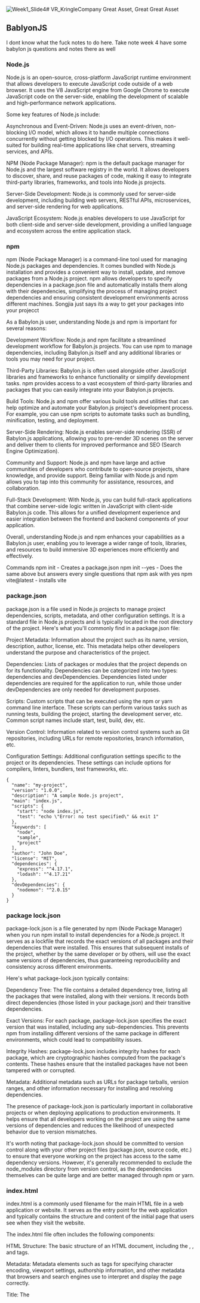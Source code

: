 ![Week1_Slide4](https://github.com/gcwwgithub/VR_KringleCompany/assets/30390539/501b14d8-ccb7-4172-ae05-43891525e89d)# VR_KringleCompany
Great Asset, Great Great Asset

## BablyonJS
I dont know what the fuck notes to do here. Take note week 4 have some babylon js questions and notes there as well

### Node.js
Node.js is an open-source, cross-platform JavaScript runtime environment that allows developers to execute JavaScript code outside of a web browser. It uses the V8 JavaScript engine from Google Chrome to execute JavaScript code on the server-side, enabling the development of scalable and high-performance network applications.

Some key features of Node.js include:

Asynchronous and Event-Driven: Node.js uses an event-driven, non-blocking I/O model, which allows it to handle multiple connections concurrently without getting blocked by I/O operations. This makes it well-suited for building real-time applications like chat servers, streaming services, and APIs.

NPM (Node Package Manager): npm is the default package manager for Node.js and the largest software registry in the world. It allows developers to discover, share, and reuse packages of code, making it easy to integrate third-party libraries, frameworks, and tools into Node.js projects.

Server-Side Development: Node.js is commonly used for server-side development, including building web servers, RESTful APIs, microservices, and server-side rendering for web applications.

JavaScript Ecosystem: Node.js enables developers to use JavaScript for both client-side and server-side development, providing a unified language and ecosystem across the entire application stack.

### npm
npm (Node Package Manager) is a command-line tool used for managing Node.js packages and dependencies. It comes bundled with Node.js installation and provides a convenient way to install, update, and remove packages from a Node.js project. npm allows developers to specify dependencies in a package.json file and automatically installs them along with their dependencies, simplifying the process of managing project dependencies and ensuring consistent development environments across different machines.
Songjia just says its a way to get your packages into your projecct


As a Babylon.js user, understanding Node.js and npm is important for several reasons:

Development Workflow: Node.js and npm facilitate a streamlined development workflow for Babylon.js projects. You can use npm to manage dependencies, including Babylon.js itself and any additional libraries or tools you may need for your project.

Third-Party Libraries: Babylon.js is often used alongside other JavaScript libraries and frameworks to enhance functionality or simplify development tasks. npm provides access to a vast ecosystem of third-party libraries and packages that you can easily integrate into your Babylon.js projects.

Build Tools: Node.js and npm offer various build tools and utilities that can help optimize and automate your Babylon.js project's development process. For example, you can use npm scripts to automate tasks such as bundling, minification, testing, and deployment.

Server-Side Rendering: Node.js enables server-side rendering (SSR) of Babylon.js applications, allowing you to pre-render 3D scenes on the server and deliver them to clients for improved performance and SEO (Search Engine Optimization).

Community and Support: Node.js and npm have large and active communities of developers who contribute to open-source projects, share knowledge, and provide support. Being familiar with Node.js and npm allows you to tap into this community for assistance, resources, and collaboration.

Full-Stack Development: With Node.js, you can build full-stack applications that combine server-side logic written in JavaScript with client-side Babylon.js code. This allows for a unified development experience and easier integration between the frontend and backend components of your application.

Overall, understanding Node.js and npm enhances your capabilities as a Babylon.js user, enabling you to leverage a wider range of tools, libraries, and resources to build immersive 3D experiences more efficiently and effectively.

Commands
npm init - Creates a package.json
npm init --yes - Does the same above but answers every single questions that npm ask with yes
npm vite@latest - installs vite

### package.json
package.json is a file used in Node.js projects to manage project dependencies, scripts, metadata, and other configuration settings. It is a standard file in Node.js projects and is typically located in the root directory of the project. Here's what you'll commonly find in a package.json file:

Project Metadata: Information about the project such as its name, version, description, author, license, etc. This metadata helps other developers understand the purpose and characteristics of the project.

Dependencies: Lists of packages or modules that the project depends on for its functionality. Dependencies can be categorized into two types: dependencies and devDependencies. Dependencies listed under dependencies are required for the application to run, while those under devDependencies are only needed for development purposes.

Scripts: Custom scripts that can be executed using the npm or yarn command line interface. These scripts can perform various tasks such as running tests, building the project, starting the development server, etc. Common script names include start, test, build, dev, etc.

Version Control: Information related to version control systems such as Git repositories, including URLs for remote repositories, branch information, etc.

Configuration Settings: Additional configuration settings specific to the project or its dependencies. These settings can include options for compilers, linters, bundlers, test frameworks, etc.
```
{
  "name": "my-project",
  "version": "1.0.0",
  "description": "A sample Node.js project",
  "main": "index.js",
  "scripts": {
    "start": "node index.js",
    "test": "echo \"Error: no test specified\" && exit 1"
  },
  "keywords": [
    "node",
    "sample",
    "project"
  ],
  "author": "John Doe",
  "license": "MIT",
  "dependencies": {
    "express": "^4.17.1",
    "lodash": "^4.17.21"
  },
  "devDependencies": {
    "nodemon": "^2.0.15"
  }
}

```

### package lock.json
package-lock.json is a file generated by npm (Node Package Manager) when you run npm install to install dependencies for a Node.js project. It serves as a lockfile that records the exact versions of all packages and their dependencies that were installed. This ensures that subsequent installs of the project, whether by the same developer or by others, will use the exact same versions of dependencies, thus guaranteeing reproducibility and consistency across different environments.

Here's what package-lock.json typically contains:

Dependency Tree: The file contains a detailed dependency tree, listing all the packages that were installed, along with their versions. It records both direct dependencies (those listed in your package.json) and their transitive dependencies.

Exact Versions: For each package, package-lock.json specifies the exact version that was installed, including any sub-dependencies. This prevents npm from installing different versions of the same package in different environments, which could lead to compatibility issues.

Integrity Hashes: package-lock.json includes integrity hashes for each package, which are cryptographic hashes computed from the package's contents. These hashes ensure that the installed packages have not been tampered with or corrupted.

Metadata: Additional metadata such as URLs for package tarballs, version ranges, and other information necessary for installing and resolving dependencies.

The presence of package-lock.json is particularly important in collaborative projects or when deploying applications to production environments. It helps ensure that all developers working on the project are using the same versions of dependencies and reduces the likelihood of unexpected behavior due to version mismatches.

It's worth noting that package-lock.json should be committed to version control along with your other project files (package.json, source code, etc.) to ensure that everyone working on the project has access to the same dependency versions. However, it's generally recommended to exclude the node_modules directory from version control, as the dependencies themselves can be quite large and are better managed through npm or yarn.

### index.html

index.html is a commonly used filename for the main HTML file in a web application or website. It serves as the entry point for the web application and typically contains the structure and content of the initial page that users see when they visit the website.

The index.html file often includes the following components:

HTML Structure: The basic structure of an HTML document, including the <html>, <head>, and <body> tags.

Metadata: Metadata elements such as <meta> tags for specifying character encoding, viewport settings, authorship information, and other metadata that browsers and search engines use to interpret and display the page correctly.

Title: The <title> element, which specifies the title of the web page displayed in the browser's title bar or tab.

Content: The main content of the web page, including text, images, links, forms, and other HTML elements that make up the user interface of the website.

Script and Style References: References to external JavaScript files (<script> tags) and CSS stylesheets (<link> tags) used to add functionality and styling to the web page.

JavaScript Code: Inline JavaScript code or script blocks within the <script> tags for adding interactivity, event handling, and dynamic behavior to the web page.

The index.html file is often located in the root directory of a web project and is served by the web server as the default document when users access the website's domain or root URL (e.g., http://example.com).

In summary, index.html is the main HTML file of a web application or website, containing the structure and content of the initial page that users see when they visit the site. It plays a crucial role in defining the user interface and functionality of the web application.

For babylon js, since the application is hosted on the web, treat the html as how the app will look like. Its like making a website where you add elements to the html page and then you see ui elements appear

### tsconfig.json

A tsconfig.json file is a configuration file used in TypeScript projects to specify compiler options and settings for the TypeScript compiler (tsc). This file helps manage various aspects of the TypeScript project, such as compiler behavior, output directory, module resolution, and more.

Here are some common settings that can be configured in a tsconfig.json file:

Compiler Options: Compiler options control how TypeScript code is compiled into JavaScript. These options include settings such as target ECMAScript version, module system (e.g., CommonJS, AMD, ES6), strict type checking, source map generation, and more.

File Inclusion/Exclusion: Specify which files should be included or excluded from compilation. You can use the include and exclude properties to specify file paths or glob patterns to include or exclude files from compilation.

Output Options: Configure the output directory and file naming conventions for compiled JavaScript files. Options include setting the output directory (outDir), generating declaration files (declaration), emitting ECMAScript modules (esModuleInterop), and more.

Module Resolution: Configure how TypeScript resolves module imports. Options include specifying module resolution strategy (moduleResolution), root directories for module resolution (baseUrl), path mappings (paths), and more.

Type Checking Options: Control the strictness of type checking and error reporting. Options include enabling strict mode (strict), enforcing null checks (strictNullChecks), enabling strict property initialization (strictPropertyInitialization), and more.

Source Map Generation: Specify whether to generate source maps for compiled JavaScript files (sourceMap) and configure source map options.

Project References: Define references to other TypeScript projects or projects' outputs. This feature allows you to create multi-project setups and manage dependencies between projects.

A tsconfig.json file is typically located in the root directory of a TypeScript project, and TypeScript automatically detects and uses this file when compiling the project. Having a tsconfig.json file helps ensure consistent compilation settings across different environments and simplifies project setup and maintenance.

Here's a minimal example of a tsconfig.json file:
```
{
  "compilerOptions": {
    "target": "es5",
    "module": "commonjs",
    "strict": true
  },
  "include": [
    "src/**/*.ts"
  ],
  "exclude": [
    "node_modules"
  ]
}
```

### Vite
First install vite in your project
npm vite@latest - installs vite

Next install dependencies
npm i

This songjia cant really make any sense on why the dependencies was not already installed but oh well

To run project
run dev

Install babylon js
npm i babylonjs@core

The beginning code is like this
```
// main.ts
import { Engine } from "@babylonjs/core";
import { App } from "./app";

const canvas = document.getElementById("renderCanvas") as HTMLCanvasElement;
const engine = new Engine(canvas, true);
const app = new App(engine);

const scenePromise = app.createScene();
scenePromise.then((scene) => {
  engine.runRenderLoop(() => {
    scene.render();
  });
});

// app.ts
import { Engine, Scene } from "@babylonjs/core";

export class App {
  private engine: Engine;

  constructor(engine: Engine) {
    this.engine = engine;
  }

  async createScene(): Promise<Scene> {
    const scene = new Scene(this.engine);
    return scene;
  }
}


```
There was a index.html file earlier right, in that file, sonjia added a canvas file to the html and in the main.ts, he gets the canvas. The result is when he loads the web host, you will see a black image representing the canvas


